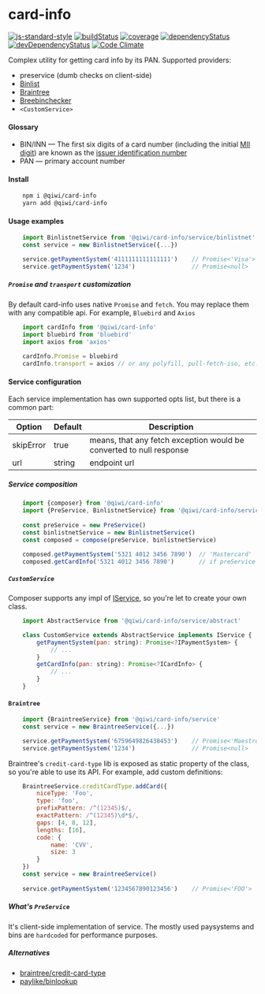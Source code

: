 # card-info
[![js-standard-style](https://img.shields.io/badge/code%20style-standard-brightgreen.svg)](http://standardjs.com)
[![buildStatus](https://img.shields.io/travis/qiwi/card-info.svg?maxAge=3600&branch=master)](https://travis-ci.org/qiwi/card-info)
[![coverage](https://img.shields.io/coveralls/qiwi/card-info.svg?maxAge=3600)](https://coveralls.io/github/qiwi/card-info)
[![dependencyStatus](https://img.shields.io/david/qiwi/card-info.svg?maxAge=3600)](https://david-dm.org/qiwi/card-info)
[![devDependencyStatus](https://img.shields.io/david/dev/qiwi/card-info.svg?maxAge=3600)](https://david-dm.org/qiwi/card-info)
[![Code Climate](https://codeclimate.com/github/codeclimate/codeclimate/badges/gpa.svg)](https://codeclimate.com/github/qiwi/card-info)

Complex utility for getting card info by its PAN.
Supported providers:
* preservice (dumb checks on client-side)
* [Binlist](https://binlist.net/)
* [Braintree](https://github.com/braintree/credit-card-type)
* [Breebinchecker](https://www.freebinchecker.com/bin-api)
* `<CustomService>`

#### Glossary
* BIN/INN — The first six digits of a card number (including the initial [MII digit](https://en.wikipedia.org/wiki/ISO/IEC_7812)) are known as the [issuer identification number](https://en.wikipedia.org/wiki/Payment_card_number#Issuer_identification_number_(IIN))
* PAN — primary account number

#### Install
```bash
    npm i @qiwi/card-info
    yarn add @qiwi/card-info
```

#### Usage examples

```javascript
    import BinlistnetService from '@qiwi/card-info/service/binlistnet'
    const service = new BinlistnetService({...})

    service.getPaymentSystem('4111111111111111')    // Promise<'Visa'>
    service.getPaymentSystem('1234')                // Promise<null>
```

##### `Promise` and `transport` customization
By default card-info uses native `Promise` and `fetch`. You may replace them with any compatible api. For example, `Bluebird` and `Axios`
```javascript
    import cardInfo from '@qiwi/card-info'
    import bluebird from 'bluebird'
    import axios from 'axios'
    
    cardInfo.Promise = bluebird
    cardInfo.transport = axios // or any polyfill, pull-fetch-iso, etc.
```

#### Service configuration
Each service implementation has own supported opts list, but there is a common part:  

| Option        | Default       | Description                                                          |
| ------------- | ------------- | -------------------------------------------------------------------- |
| skipError     | true          | means, that any fetch exception would be converted to null response  |
| url           | string        | endpoint url                                                         |

##### Service composition
```javascript
    import {composer} from '@qiwi/card-info'
    import {PreService, BinlistnetService} from '@qiwi/card-info/service'
    
    const preService = new PreService()
    const binlistnetService = new BinlistnetService()
    const composed = compose(preService, binlistnetService)
    
    composed.getPaymentSystem('5321 4012 3456 7890')  // 'Mastercard'
    composed.getCardInfo('5321 4012 3456 7890')       // if preService returns null, the request would be processed with binlist.net backend
```

##### `CustomService`
Composer supports any impl of [IService](./src/interface.js), so you're let to create your own class.
```javascript
    import AbstractService from '@qiwi/card-info/service/abstract'

    class CustomService extends AbstractService implements IService {
        getPaymentSystem(pan: string): Promise<?IPaymentSystem> {
            // ...
        }
        getCardInfo(pan: string): Promise<?ICardInfo> {
            // ...
        }
    }
```

#### `Braintree`
```javascript
    import {BraintreeService} from '@qiwi/card-info/service'
    const service = new BraintreeService({...})

    service.getPaymentSystem('6759649826438453')    // Promise<'Maestro'>
    service.getPaymentSystem('1234')                // Promise<null>
```
Braintree's `credit-card-type` lib is exposed as static property of the class, so you're able to use its API. For example, add custom definitions:
```javascript
    BraintreeService.creditCardType.addCard({
        niceType: 'Foo',
        type: 'foo',
        prefixPattern: /^(12345)$/,
        exactPattern: /^(12345)\d*$/,
        gaps: [4, 8, 12],
        lengths: [16],
        code: {
            name: 'CVV',
            size: 3
        }
    })
    const service = new BraintreeService()
    
    service.getPaymentSystem('1234567890123456')    // Promise<'FOO'>
```

##### What's `PreService`
It's client-side implementation of service. The mostly used paysystems and bins are `hardcoded` for performance purposes.

##### Alternatives
* [braintree/credit-card-type](https://github.com/braintree/credit-card-type)
* [paylike/binlookup](https://github.com/paylike/binlookup)
